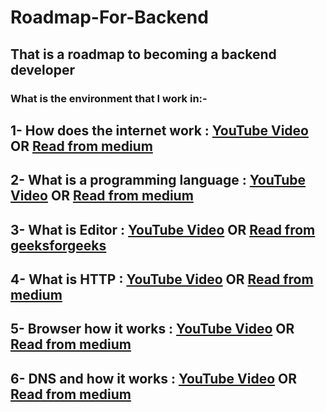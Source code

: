 # Roadmap-For-Backend
## That is a roadmap to becoming a backend developer

### What is the environment that I work in:-
## 1- How does the internet work : [YouTube Video](https://www.youtube.com/watch?v=x3c1ih2NJEg) OR [Read from medium](https://user3141592.medium.com/how-does-the-internet-work-edc2e22e7eb8)

## 2- What is a programming language : [YouTube Video](https://www.youtube.com/watch?v=EGQh5SZctaE) OR [Read from medium](https://posco.medium.com/what-is-a-programming-language-community-and-what-does-it-value-faa5b84c065a)

## 3- What is Editor : [YouTube Video](https://www.youtube.com/watch?v=EQ5Rc4DFp4M) OR [Read from geeksforgeeks](https://www.geeksforgeeks.org/editors-types-system-programming/)
## 4- What is HTTP : [YouTube Video](https://www.youtube.com/watch?v=wW2A5SZ3GkI) OR [Read from medium](https://medium.com/@ahmadfarag/http-in-depth-dfdac806c2c0)
## 5- Browser how it works : [YouTube Video](https://www.youtube.com/watch?v=0IsQqJ7pwhw) OR [Read from medium](https://medium.com/@pdster/how-web-browsers-work-6385b9374375)
## 6- DNS and how it works : [YouTube Video](https://www.youtube.com/watch?v=nyH0nYhMW9M) OR [Read from medium](https://medium.com/basic-command-ls-linux/how-dns-works-b49c7395c91e)
